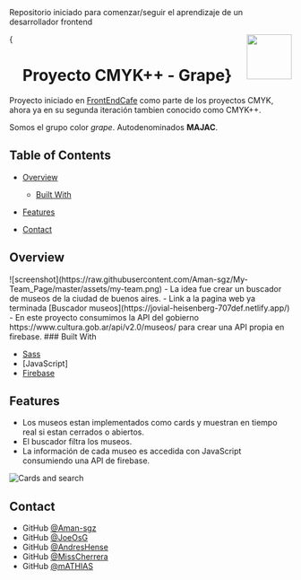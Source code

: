 



<!--> Repositorio iniciado para comenzar/seguir el aprendizaje de un desarrollador frontend



<!-- Please update value in the {}  -->
{<img src="./public/assets/logo.svg" align="right" height=80px />
<h1 align="center"> Proyecto CMYK++ - Grape}</h1>


  Proyecto iniciado en [FrontEndCafe](https://frontend.cafe/) como parte de los proyectos CMYK, ahora ya en su segunda iteración tambien conocido como CMYK++.

Somos el grupo color *grape*. Autodenominados **MAJAC**.



<!-- TABLE OF CONTENTS -->

## Table of Contents

- [Overview](#overview)
  - [Built With](#built-with)
- [Features](#features)

- [Contact](#contact)

<!-- OVERVIEW -->

## Overview
<!-->![screenshot](https://raw.githubusercontent.com/Aman-sgz/My-Team_Page/master/assets/my-team.png)
- La idea fue crear un buscador de museos de la ciudad de buenos aires.
- Link a la pagina web ya terminada [Buscador museos](https://jovial-heisenberg-707def.netlify.app/)
- En este proyecto consumimos la API del gobierno https://www.cultura.gob.ar/api/v2.0/museos/ para crear una API propia en firebase.


### Built With
<!-- This section should list any major frameworks that you built your project using. Here are a few examples.-->
- [Sass](https://sass-lang.com/)
- [JavaScript]
- [Firebase](https://firebase.google.com/)


## Features

<!-- List the features of your application or follow the template. Don't share the figma file here :) -->

- Los museos estan implementados como cards y muestran en tiempo real si estan cerrados o abiertos.
- El buscador filtra los museos.
- La información de cada museo es accedida con JavaScript consumiendo una API de firebase.

![Cards and search](./public/demo/demo.gif)


## Contact

- GitHub [@Aman-sgz](https://github.com/Aman-sgz)
- GitHub [@JoeOsG](https://github.com/JoeOsG)
- GitHub [@AndresHense](https://github.com/AndresHense)
- GitHub [@MissCherrera](https://github.com/MissCherrera)
- GitHub [@mATHIAS](https://github.com/mathias121993)

